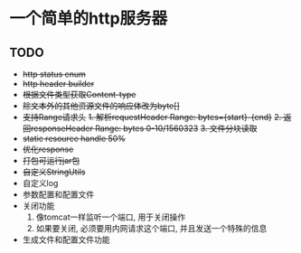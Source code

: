 # 一个简单的http服务器

## TODO
* ~~http status enum~~
* ~~http header builder~~
* ~~根据文件类型获取Content-type~~
* ~~除文本外的其他资源文件的响应体改为byte[]~~
* ~~支持Range请求头~~
  ~~1. 解析requestHeader Range: bytes={start}-{end}~~
  ~~2. 返回responseHeader Range: bytes 0-10/1560323~~
  ~~3. 文件分块读取~~
* ~~static resource handle 50%~~
* ~~优化response~~
* ~~打包可运行jar包~~
* ~~自定义StringUtils~~
* 自定义log
* 参数配置和配置文件
* 关闭功能
  1. 像tomcat一样监听一个端口, 用于关闭操作
  2. 如果要关闭, 必须要用内网请求这个端口, 并且发送一个特殊的信息
* 生成文件和配置文件功能